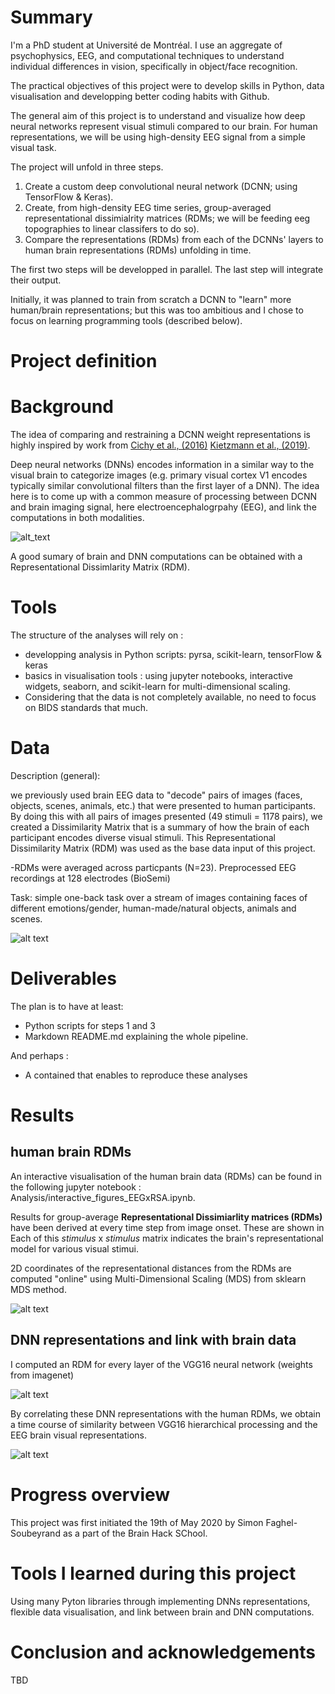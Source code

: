 # Summary

I'm a PhD student at Université de Montréal. I use an aggregate of psychophysics, EEG, and computational techniques to understand individual differences in vision, specifically in object/face recognition.


The practical objectives of this project were to develop skills in Python, data visualisation and developping better coding habits with Github. 

The general aim of this project is to understand and visualize how deep neural networks represent visual stimuli compared to our brain. For human representations, we will be using high-density EEG signal from a simple visual task. 

 
The project will unfold in three steps. 

1) Create a custom deep convolutional neural network (DCNN; using  TensorFlow & Keras). 
2) Create, from high-density EEG time series, group-averaged representational dissimialrity matrices (RDMs; we will be feeding eeg topographies to linear classifers to do so).
3) Compare the representations (RDMs) from each of the DCNNs' layers to human brain representations (RDMs) unfolding in time. 

The first two steps will be developped in parallel. The last step will integrate their output.

Initially, it was planned to train from scratch a DCNN to "learn" more human/brain representations; but this was too ambitious and I chose to focus on learning programming tools (described below).

# Project definition
# Background

The idea of comparing and restraining a DCNN  weight representations is highly inspired by work from [Cichy et al., (2016)](https://www.nature.com/articles/srep27755)
[Kietzmann et al., (2019)](https://www.pnas.org/content/116/43/21854).


Deep neural networks (DNNs) encodes information in a similar way to the visual brain to categorize images (e.g. primary visual cortex V1 encodes typically similar convolutional filters than the first layer of a DNN). 
The idea here is to come up with a common measure of processing between DCNN and brain imaging signal, here electroencephalogrpahy (EEG), and link the computations in both modalities. 

![alt_text](brain_dcnn_parallel.png)


A good sumary of brain and DNN computations can be obtained with a Representational Dissimlarity Matrix (RDM).


# Tools

The structure of the analyses will rely on :

- developping analysis in Python scripts: pyrsa, scikit-learn, tensorFlow & keras
- basics in visualisation tools : using jupyter notebooks, interactive widgets, seaborn, and scikit-learn for multi-dimensional scaling.  
- Considering that the data is not completely available, no need to focus on BIDS standards that much.

# Data

Description (general): 

we previously used brain EEG data to "decode" pairs of images (faces, objects, scenes, animals, etc.) that were presented to human participants.
By doing this with all pairs of images presented (49 stimuli = 1178 pairs), we created a Dissimilarity Matrix that is a summary of how the brain of each participant encodes diverse visual stimuli.
This Representational Dissimilarity Matrix (RDM) was used as the base data input of this project.

-RDMs were averaged across particpants (N=23). Preprocessed EEG recordings at 128 electrodes (BioSemi)

Task: simple one-back task over a stream of images containing faces of different emotions/gender, human-made/natural objects, animals and scenes. 

![alt text](methods_eeg_oneback.png)


# Deliverables

The plan is to have at least: 


- Python scripts for steps 1 and 3
- Markdown README.md explaining the whole pipeline.

And perhaps :

- A contained that enables to reproduce these analyses

# Results
## human brain RDMs

An interactive visualisation of the human brain data (RDMs) can be found in the following jupyter notebook : Analysis/interactive_figures_EEGxRSA.ipynb.


Results for group-average **Representational Dissimiarlity matrices (RDMs)** have been derived at every time step from image onset. These are shown in 
Each of this *stimulus* x *stimulus* matrix indicates the brain's representational model for various visual stimui.

2D coordinates of the representational distances from the RDMs are computed  "online" using Multi-Dimensional Scaling (MDS) from sklearn MDS method.

![alt text](interactive_RSA_time_MDS.gif)




## DNN representations and link with brain data

I computed an RDM for every layer of the VGG16 neural network (weights from imagenet)

![alt text](dcnn_rdms_only.png)



By correlating these DNN representations with the human RDMs, we obtain a time course of similarity between VGG16 hierarchical processing and the EEG brain visual representations.


![alt text](/analysis/models/models_rdm_visualisation/brain_x_vgg16_timecourse.png)


# Progress overview
 This project was first initiated the 19th of May 2020 by Simon Faghel-Soubeyrand as a part of the Brain Hack SChool.


# Tools I learned during this project

  Using many Pyton libraries through implementing DNNs representations, flexible data visualisation, and link between brain and DNN computations. 


# Conclusion and acknowledgements
 TBD
